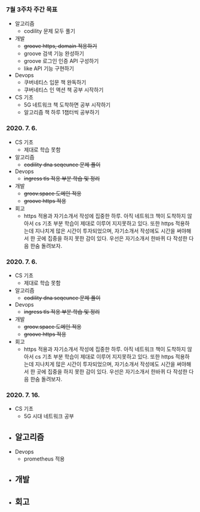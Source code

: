 ### 7월 3주차 주간 목표
- 알고리즘
  - codility 문제 모두 풀기
- 개발
  - ~~groove https, domain 적용하기~~
  - groove 검색 기능 완성하기
  - groove 로그인 인증 API 구성하기
  - like API 기능 구현하기
- Devops
  - 쿠버네티스 입문 책 완독하기
  - 쿠버네티스 인 액션 책 공부 시작하기
- CS 기초
  - 5G 네트워크 책 도착하면 공부 시작하기
  - 알고리즘 책 하루 1챕터씩 공부하기

### 2020. 7. 6.
- CS 기초
  - 제대로 학습 못함
- 알고리즘
  - ~~codility dna seqeunce 문제 풀이~~
- Devops
  - ~~ingress tls 적용 부분 학습 및 정리~~
- 개발
  - ~~groov.space 도메인 적용~~
  - ~~groove https 적용~~
- 회고
  - https 적용과 자기소개서 작성에 집중한 하루. 아직 네트워크 책이 도착하지 않아서 cs 기초 부분 학습이 제대로 이루어 지지못하고 있다. 또한 https 적용하는데 지나치게 많은 시간이 투자되었으며, 자기소개서 작성에도 시간을 써야해서 한 곳에 집중을 하지 못한 감이 있다. 우선은 자기소개서 한바퀴 다 작성한 다음 한숨 돌려보자.

### 2020. 7. 6.
- CS 기초
  - 제대로 학습 못함
- 알고리즘
  - ~~codility dna seqeunce 문제 풀이~~
- Devops
  - ~~ingress tls 적용 부분 학습 및 정리~~
- 개발
  - ~~groov.space 도메인 적용~~
  - ~~groove https 적용~~
- 회고
  - https 적용과 자기소개서 작성에 집중한 하루. 아직 네트워크 책이 도착하지 않아서 cs 기초 부분 학습이 제대로 이루어 지지못하고 있다. 또한 https 적용하는데 지나치게 많은 시간이 투자되었으며, 자기소개서 작성에도 시간을 써야해서 한 곳에 집중을 하지 못한 감이 있다. 우선은 자기소개서 한바퀴 다 작성한 다음 한숨 돌려보자.

### 2020. 7. 16.
- CS 기초
  - 5G 시대 네트워크 공부
- 알고리즘
  - 
- Devops
  - prometheus 적용
- 개발
  - 
- 회고
  - 
